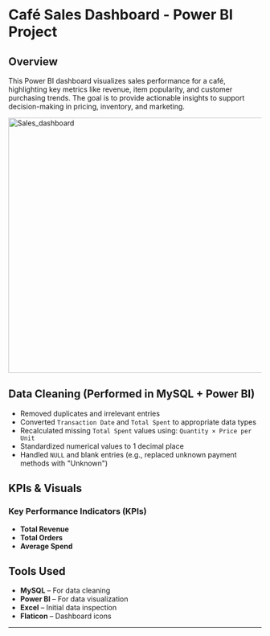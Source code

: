 #  Café Sales Dashboard - Power BI Project

##  Overview

This Power BI dashboard visualizes sales performance for a café, highlighting key metrics like revenue, item popularity, and customer purchasing trends. The goal is to provide actionable insights to support decision-making in pricing, inventory, and marketing.

<img width="882" height="508" alt="Sales_dashboard" src="https://github.com/user-attachments/assets/cc92b48b-bf39-420f-ab7a-543c0ae08157" />


##  Data Cleaning (Performed in MySQL + Power BI)

- Removed duplicates and irrelevant entries
- Converted `Transaction Date` and `Total Spent` to appropriate data types
- Recalculated missing `Total Spent` values using: `Quantity × Price per Unit`
- Standardized numerical values to 1 decimal place
- Handled `NULL` and blank entries (e.g., replaced unknown payment methods with "Unknown")



##  KPIs & Visuals

### Key Performance Indicators (KPIs)
-  **Total Revenue**
-  **Total Orders**
-  **Average Spend**


## Tools Used

- **MySQL** – For data cleaning
- **Power BI** – For data visualization
- **Excel** – Initial data inspection
- **Flaticon** – Dashboard icons

---

